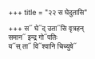 +++
title = "२२ स घेदुतासि"

+++
स᳓ घे᳓द् उता᳓सि वृत्रहन्  
समान᳓ इन्द्र गो᳓पतिः  
य᳓स् ता᳓ वि᳓श्वानि चिच्युषे᳓